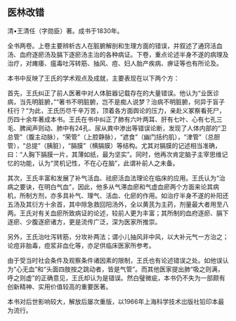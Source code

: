 ## 医林改错

清•王清任（字勋臣）著。成书于1830年。

全书两卷。上卷主要辨析古人在脏腑解剖和生理方面的错误，并叙述了通窍活血汤、血府逐瘀汤及膈下逐瘀汤主治的各种病证。下卷，重点论述半身不遂的病理及治疗，对瘫痿、瘟毒吐泻转筋、抽风、痘、妇人胎产疾病、痹证等也有所论及。

本书中反映了王氏的学术观点及成就，主要表现在以下两个方：

首先，王氏纠正了前人医著中对人体脏器记载存在的大量错误。他认为“业医诊病，当先明脏腑，”“著书不明脏腑，岂不是痴人说梦？治病不明脏腑，何异于盲子枉行？”为此，王氏历尽千辛万苦，顶着各方面舆论的压力，亲赴义冢察看死尸，历四十余年著成本书。王氏在书中纠正了肺有六叶两耳、肝有七叶、心有七孔三毛、脾闻声则动、肺中有24孔、尿从粪中渗出等错误论断，发现了人体内部的“卫总管”（腹主动脉），“荣管”（上腔静脉），“遮食”（幽门括约肌），“津管”（总胆管），“总提”（胰脏），“膈膜”（横膈膜）等结构。尤其对膈膜的记述相当准确，曰：“人胸下膈膜一片，其薄如纸，最为坚实”。同时，他再次肯定脑子主宰思维记忆的功能，认为“灵机记性，不在心在脑”，此谓补前人之未备。

其次，王氏丰富和发展了补气活血、祛瘀活血法理论在临床的应用。王氏认为“治病之要诀，在明白气血”，因此，他多从气滞血瘀和气虚血瘀两个方面来论其病机，所制方剂，亦多具补气、理气、活血、化瘀的作用。如治疗半身不遂的补阳还五汤及其衍方十余首，其中除急救回阳汤外，全以黄芪为主药，剂量最大者用至八两。王氏对有关血瘀所致病证的论述，较前人更为丰富；其所制的血府逐瘀、膈下逐瘀、少腹逐瘀诸方，更是流传广泛，深为医家所推崇。

另外，王氏治吐泻转筋，分攻补两法；谓小儿抽风非中风，以大补元气一方治之；论痘非胎毒，痘浆非血化等，亦足供临床医家所参考。

由于受当时社会条件及观察条件诸因素的限制，王氏也有论述错误之处。如他误认为“心无血”和“头面四肢按之跳动者，皆是气管”。而其他医家提出肺“吸之则满，呼之则虚”的正确意见，王氏却认为是错误。然白璧微疵，本书仍不失为一部颇有创新精神、实用价值较高的重要医著。

本书对后世影响较大，解放后屡次重版，以1966年上海科学技术岀版社铅印本最为流行。
